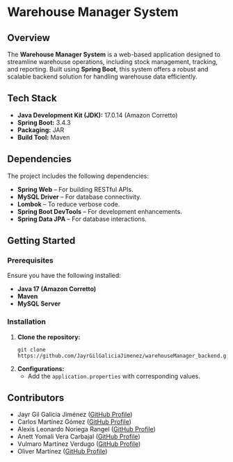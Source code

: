 # Warehouse Manager System

## Overview
The **Warehouse Manager System** is a web-based application designed to streamline warehouse operations, including stock management, tracking, and reporting. Built using **Spring Boot**, this system offers a robust and scalable backend solution for handling warehouse data efficiently.

## Tech Stack
- **Java Development Kit (JDK):** 17.0.14 (Amazon Corretto)
- **Spring Boot:** 3.4.3
- **Packaging:** JAR
- **Build Tool:** Maven

## Dependencies
The project includes the following dependencies:
- **Spring Web** – For building RESTful APIs.
- **MySQL Driver** – For database connectivity.
- **Lombok** – To reduce verbose code.
- **Spring Boot DevTools** – For development enhancements.
- **Spring Data JPA** – For database interactions.

## Getting Started
### Prerequisites
Ensure you have the following installed:
- **Java 17 (Amazon Corretto)**
- **Maven**
- **MySQL Server**

### Installation
1. **Clone the repository:**
   ```
   git clone https://github.com/JayrGilGaliciaJimenez/warehouseManager_backend.git
   ```
2. **Configurations:**
    - Add the `application.properties` with corresponding values.

    
## Contributors
- Jayr Gil Galicia Jiménez ([GitHub Profile](https://github.com/JayrGilGaliciaJimenez))
- Carlos Martínez Gómez ([GitHub Profile](https://github.com/Carlos-Mtzg))
- Alexis Leonardo Noriega Rangel ([GitHub Profile](https://github.com/Leo-Noriega))
- Anett Yomali Vera Carbajal ([GitHub Profile](https://github.com/AnettVera))
- Vulmaro Martínez Verdugo ([GitHub Profile](https://github.com/VulmaroMartinez))
- Oliver Martínez ([GitHub Profile](https://github.com/OliverVlqz))
